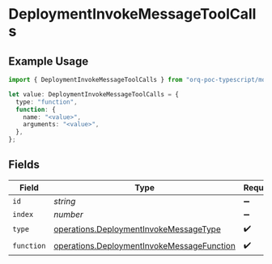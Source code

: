 # DeploymentInvokeMessageToolCalls

## Example Usage

```typescript
import { DeploymentInvokeMessageToolCalls } from "orq-poc-typescript/models/operations";

let value: DeploymentInvokeMessageToolCalls = {
  type: "function",
  function: {
    name: "<value>",
    arguments: "<value>",
  },
};
```

## Fields

| Field                                                                                                    | Type                                                                                                     | Required                                                                                                 | Description                                                                                              |
| -------------------------------------------------------------------------------------------------------- | -------------------------------------------------------------------------------------------------------- | -------------------------------------------------------------------------------------------------------- | -------------------------------------------------------------------------------------------------------- |
| `id`                                                                                                     | *string*                                                                                                 | :heavy_minus_sign:                                                                                       | N/A                                                                                                      |
| `index`                                                                                                  | *number*                                                                                                 | :heavy_minus_sign:                                                                                       | N/A                                                                                                      |
| `type`                                                                                                   | [operations.DeploymentInvokeMessageType](../../models/operations/deploymentinvokemessagetype.md)         | :heavy_check_mark:                                                                                       | N/A                                                                                                      |
| `function`                                                                                               | [operations.DeploymentInvokeMessageFunction](../../models/operations/deploymentinvokemessagefunction.md) | :heavy_check_mark:                                                                                       | N/A                                                                                                      |